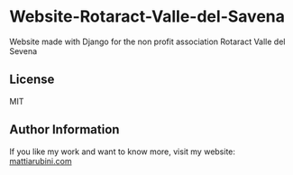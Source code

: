 # Website-Rotaract-Valle-del-Savena
Website made with Django for the non profit association Rotaract Valle del Sevena

License
-------

MIT

Author Information
------------------

If you like my work and want to know more, visit my website:
[mattiarubini.com](https://www.mattiarubini.com)
